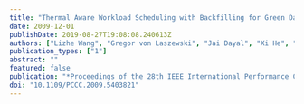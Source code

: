 ```yaml
---
title: "Thermal Aware Workload Scheduling with Backfilling for Green Data Centers"
date: 2009-12-01
publishDate: 2019-08-27T19:08:08.240613Z
authors: ["Lizhe Wang", "Gregor von Laszewski", "Jai Dayal", "Xi He", "Thomas R. Furlani"]
publication_types: ["1"]
abstract: ""
featured: false
publication: "*Proceedings of the 28th IEEE International Performance Computing and Communications Conference (IPCCC)*"
doi: "10.1109/PCCC.2009.5403821"
---
```



